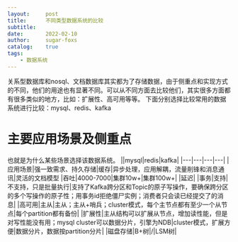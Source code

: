 ```yaml
---
layout:     post
title:      不同类型数据系统的比较
subtitle:   
date:       2022-02-10
author:     sugar-foxs
catalog: 	true
tags:
    - 数据系统
---
```


<!-- more -->

关系型数据库和nosql、文档数据库其实都为了存储数据，由于侧重点和实现方式的不同，他们的用途也有显著不同。可以从不同方面去比较他们，其实很多方面都有很多类似的地方，比如：扩展性、高可用等等。
下面分别选择比较常用的数据系统进行比较：mysql、redis、kafka

# 主要应用场景及侧重点
也就是为什么某些场景选择该数据系统。
||mysql|redis|kafka|
|---|---|---|---|
|应用场景|强一致需求、持久存储|缓存|异步处理，应用解耦，流量削锋和消息通讯|灵活的文档模型
|吞吐|4000-7000|集群10w+|集群100w+|
|延迟|
|事务|支持|不支持，只是批量执行|支持了Kafka跨分区和Topic的原子写操作，要确保跨分区的多个写操作的原子性；用事务id拒绝僵尸实例；消费者只会读已经提交了的消息|
|高可用|主从|主从；主从+哨兵；cluster模式，每个主节点都有至少一个从节点|每个partition都有备份|
|扩展性|主从结构可以扩展从节点，增加读性能，但是对写性能没有用；mysql cluster可以数据分片，引擎为NDB|cluster模式，扩展方便|数据分片，数据按partition分片|
|磁盘存储|B+树|/|LSM树|



